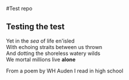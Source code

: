 #Test repo
## Testing the test

Yet in the *sea* of life en'isled <br>
With echoing straits between us thrown <br>
And dotting the shoreless watery wilds <br>
We mortal millions live **alone** <br>

From a poem by WH Auden I read in high school
